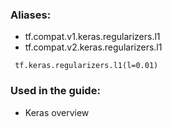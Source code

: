 ### Aliases:
- tf.compat.v1.keras.regularizers.l1
- tf.compat.v2.keras.regularizers.l1

```
 tf.keras.regularizers.l1(l=0.01)
```
### Used in the guide:
- Keras overview
